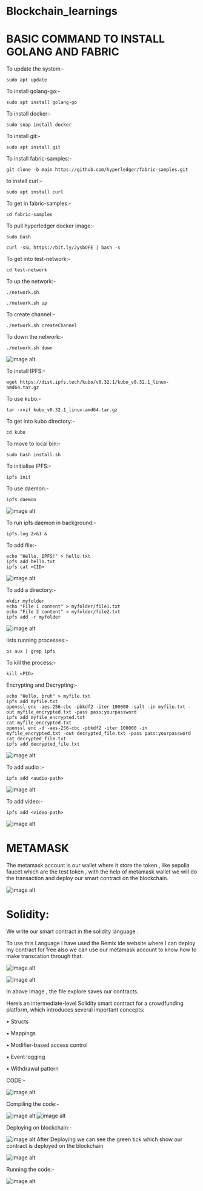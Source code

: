 # Blockchain_learnings

# BASIC COMMAND TO INSTALL GOLANG AND FABRIC

To update the system:-
                         
    sudo apt update

To install golang-go:-

    sudo apt install golang-go

To install docker:-

    sudo snap install docker

To install git:-

    sudo apt install git

To install fabric-samples:-

    git clone -b main https://github.com/hyperledger/fabric-samples.git

to install curl:-

    sudo apt install curl

To get in fabric-samples:-

    cd fabric-samples

To pull hyperledger docker image:-

    sudo bash
   
    curl -sSL https://bit.ly/2ysbOFE | bash -s

To get into test-network:-

    cd test-network

To up the network:-

    ./network.sh

    ./network.sh up

To create channel:-

    ./network.sh createChannel

To down the network:-

    ./network.sh down

![image alt](https://github.com/Gautam-io-dev/Blockchain_learnings/blob/a555212dfe5109d74f0418b65bedd473601d83a0/terminal_stuff.jpg)

To install IPFS:-

    wget https://dist.ipfs.tech/kubo/v0.32.1/kubo_v0.32.1_linux-amd64.tar.gz

To use kubo:-

    tar -xvzf kubo_v0.32.1_linux-amd64.tar.gz

To get into kubo directory:-

    cd kubo

To move to local bin:-

    sudo bash install.sh

To initialise IPFS:-

    ipfs init
    
To use daemon:-

    ipfs daemon

![image alt]()

To run ipfs daemon in background:-

    ipfs.log 2>&1 &

To add file:-

    echo "Hello, IPFS!" > hello.txt
    ipfs add hello.txt
    ipfs cat <CID>

![image alt]()

To add a directory:-

    mkdir myfolder
    echo "File 1 content" > myfolder/file1.txt
    echo "File 2 content" > myfolder/file2.txt
    ipfs add -r myfolder

![image alt]()

lists running processes:-

    ps aux | grep ipfs

To kill the process:-

    kill <PID>

Encrypting and Decrypting:-

    echo "Hello, bruh" > myfile.txt
    ipfs add myfile.txt
    openssl enc -aes-256-cbc -pbkdf2 -iter 100000 -salt -in myfile.txt -out myfile_encrypted.txt -pass pass:yourpassword
    ipfs add myfile_encrypted.txt
    cat myfile_encrypted.txt
    openssl enc -d -aes-256-cbc -pbkdf2 -iter 100000 -in myfile_encrypted.txt -out decrypted_file.txt -pass pass:yourpassword
    cat decrypted_file.txt
    ipfs add decrypted_file.txt

![image alt]()

To add audio :-

    ipfs add <audio-path>

![image alt]()

To add video:-

    ipfs add <video-path>

![image alt]()

    
# METAMASK

The metamask account is our wallet where it store the token , like sepolia faucet which are the test token , with the help of metamask wallet we will do the transaction and deploy our smart contract on the blockchain.

![image alt](https://github.com/Gautam-io-dev/Blockchain_learnings/blob/a3154de05ade31f63a71de967eadd061d02f5827/meta%20mask.png)


# Solidity:

We write our smart contract in the solidity language .

To use this Language I have used the Remix ide website where I can deploy my contract for free also we can use our metamask account to know how to make transcation through that.

![image alt](https://github.com/Gautam-io-dev/Blockchain_learnings/blob/693e8191b2c5ea70e6d31cbc0b698786601be5a2/remix%20ide%20front.png)

![image alt](https://github.com/Gautam-io-dev/Blockchain_learnings/blob/c2b63875ab895097cf0c913e84bd20064086df28/solidity.png)

In above Image , the file explore saves our contracts.

Here’s an intermediate-level Solidity smart contract for a crowdfunding platform, which introduces several important concepts:
	
 •	Structs
	
 •	Mappings
	
 •	Modifier-based access control
	
 •	Event logging
	
 •	Withdrawal pattern


CODE:-

![image alt](https://github.com/Gautam-io-dev/Blockchain_learnings/blob/30a4f1340d36c8615a8f12a0199978c8736018d3/code%20.png)

Compiling the code:-

![image alt](https://github.com/Gautam-io-dev/Blockchain_learnings/blob/426e5e0d9c34f135603f8eab51311a32e243a213/compile.png)
![image alt](https://github.com/Gautam-io-dev/Blockchain_learnings/blob/1acbabfdd81eab9385684434f1fe58db4ff69a15/compile2.png)

Deploying on blockchain:-

![image alt]()
After Deploying we can see the green tick which show our contract is deployed on the blockchain

![image alt](https://github.com/Gautam-io-dev/Blockchain_learnings/blob/08d92da5a64227baf8f18a5f9642f16bf82bd216/DEPLOY.png)

Running the code:-

![image alt]()
